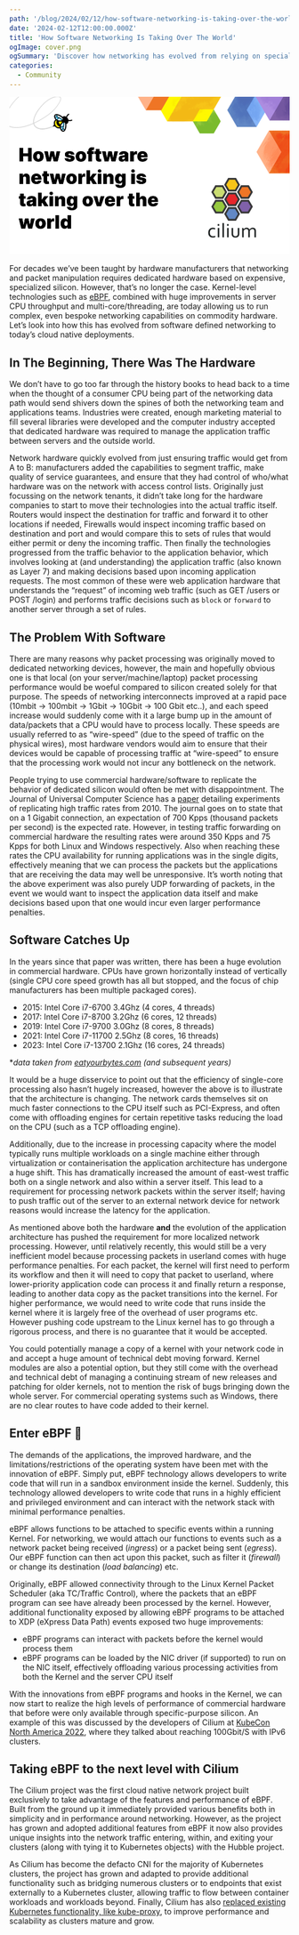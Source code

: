 ```yaml
---
path: '/blog/2024/02/12/how-software-networking-is-taking-over-the-world'
date: '2024-02-12T12:00:00.000Z'
title: 'How Software Networking Is Taking Over The World'
ogImage: cover.png
ogSummary: 'Discover how networking has evolved from relying on specialized hardware to leveraging eBPF technology for high-performance, showcasing the journey towards cloud native deployments and the significant role of the Cilium project in this transformation'
categories:
  - Community
---
```


![](cover.png)

For decades we’ve been taught by hardware manufacturers that networking and packet manipulation requires dedicated hardware based on expensive, specialized silicon. However, that’s no longer the case. Kernel-level technologies such as [eBPF](https://ebpf.io), combined with huge improvements in server CPU throughput and multi-core/threading, are today allowing us to run complex, even bespoke networking capabilities on commodity hardware. Let’s look into how this has evolved from software defined networking to today’s cloud native deployments.

## In The Beginning, There Was The Hardware

We don’t have to go too far through the history books to head back to a time when the thought of a consumer CPU being part of the networking data path would send shivers down the spines of both the networking team and applications teams. Industries were created, enough marketing material to fill several libraries were developed and the computer industry accepted that dedicated hardware was required to manage the application traffic between servers and the outside world.

Network hardware quickly evolved from just ensuring traffic would get from A to B: manufacturers added the capabilities to segment traffic, make quality of service guarantees, and ensure that they had control of who/what hardware was on the network with access control lists. Originally just focussing on the network tenants, it didn’t take long for the hardware companies to start to move their technologies into the actual traffic itself. Routers would inspect the destination for traffic and forward it to other locations if needed, Firewalls would inspect incoming traffic based on destination and port and would compare this to sets of rules that would either permit or deny the incoming traffic. Then finally the technologies progressed from the traffic behavior to the application behavior, which involves looking at (and understanding) the application traffic (also known as Layer 7) and making decisions based upon incoming application requests. The most common of these were web application hardware that understands the “request” of incoming web traffic (such as GET /users or POST /login) and performs traffic decisions such as `block` or `forward` to another server through a set of rules.

## The Problem With Software

There are many reasons why packet processing was originally moved to dedicated networking devices, however, the main and hopefully obvious one is that local (on your server/machine/laptop) packet processing performance would be woeful compared to silicon created solely for that purpose. The speeds of networking interconnects improved at a rapid pace (10mbit -> 100mbit -> 1Gbit -> 10Gbit -> 100 Gbit etc..), and each speed increase would suddenly come with it a large bump up in the amount of data/packets that a CPU would have to process locally. These speeds are usually referred to as “wire-speed” (due to the speed of traffic on the physical wires), most hardware vendors would aim to ensure that their devices would be capable of processing traffic at “wire-speed” to ensure that the processing work would not incur any bottleneck on the network.

People trying to use commercial hardware/software to replicate the behavior of dedicated silicon would often be met with disappointment. The Journal of Universal Computer Science has a [paper](https://www.jucs.org/jucs_16_21/impact_of_cpu_bound/jucs_16_21_3299_3313_salah.pdf) detailing experiments of replicating high traffic rates from 2010. The journal goes on to state that on a 1 Gigabit connection, an expectation of 700 Kpps (thousand packets per second) is the expected rate. However, in testing traffic forwarding on commercial hardware the resulting rates were around 350 Kpps and 75 Kpps for both Linux and Windows respectively. Also when reaching these rates the CPU availability for running applications was in the single digits, effectively meaning that we can process the packets but the applications that are receiving the data may well be unresponsive. It’s worth noting that the above experiment was also purely UDP forwarding of packets, in the event we would want to inspect the application data itself and make decisions based upon that one would incur even larger performance penalties.

## Software Catches Up

In the years since that paper was written, there has been a huge evolution in commercial hardware. CPUs have grown horizontally instead of vertically (single CPU core speed growth has all but stopped, and the focus of chip manufacturers has been multiple packaged cores).

- 2015: Intel Core i7-6700 3.4Ghz (4 cores, 4 threads)
- 2017: Intel Core i7-8700 3.2Ghz (6 cores, 12 threads)
- 2019: Intel Core i7-9700 3.0Ghz (8 cores, 8 threads)
- 2021: Intel Core i7-11700 2.5Ghz (8 cores, 16 threads)
- 2023: Intel Core i7-13700 2.1Ghz (16 cores, 24 threads)

\*_data taken from [eatyourbytes.com](https://www.eatyourbytes.com/launchyear/2023/) (and subsequent years)_

It would be a huge disservice to point out that the efficiency of single-core processing also hasn’t hugely increased, however the above is to illustrate that the architecture is changing. The network cards themselves sit on much faster connections to the CPU itself such as PCI-Express, and often come with offloading engines for certain repetitive tasks reducing the load on the CPU (such as a TCP offloading engine).

Additionally, due to the increase in processing capacity where the model typically runs multiple workloads on a single machine either through virtualization or containerisation the application architecture has undergone a huge shift. This has dramatically increased the amount of east-west traffic both on a single network and also within a server itself. This lead to a requirement for processing network packets within the server itself; having to push traffic out of the server to an external network device for network reasons would increase the latency for the application.

As mentioned above both the hardware **and** the evolution of the application architecture has pushed the requirement for more localized network processing. However, until relatively recently, this would still be a very inefficient model because processing packets in userland comes with huge performance penalties. For each packet, the kernel will first need to perform its workflow and then it will need to copy that packet to userland, where lower-priority application code can process it and finally return a response, leading to another data copy as the packet transitions into the kernel. For higher performance, we would need to write code that runs inside the kernel where it is largely free of the overhead of user programs etc. However pushing code upstream to the Linux kernel has to go through a rigorous process, and there is no guarantee that it would be accepted.

You could potentially manage a copy of a kernel with your network code in and accept a huge amount of technical debt moving forward. Kernel modules are also a potential option, but they still come with the overhead and technical debt of managing a continuing stream of new releases and patching for older kernels, not to mention the risk of bugs bringing down the whole server.
For commercial operating systems such as Windows, there are no clear routes to have code added to their kernel.

## Enter eBPF 🐝

The demands of the applications, the improved hardware, and the limitations/restrictions of the operating system have been met with the innovation of eBPF. Simply put, eBPF technology allows developers to write code that will run in a sandbox environment inside the kernel. Suddenly, this technology allowed developers to write code that runs in a highly efficient and privileged environment and can interact with the network stack with minimal performance penalties.

eBPF allows functions to be attached to specific events within a running Kernel. For networking, we would attach our functions to events such as a network packet being received (_ingress_) or a packet being sent (_egress_). Our eBPF function can then act upon this packet, such as filter it (_firewall_) or change its destination (_load balancing_) etc.

Originally, eBPF allowed connectivity through to the Linux Kernel Packet Scheduler (aka TC/Traffic Control), where the packets that an eBPF program can see have already been processed by the kernel. However, additional functionality exposed by allowing eBPF programs to be attached to XDP (eXpress Data Path) events exposed two huge improvements:

- eBPF programs can interact with packets before the kernel would process them
- eBPF programs can be loaded by the NIC driver (if supported) to run on the NIC itself, effectively offloading various processing activities from both the Kernel and the server CPU itself

With the innovations from eBPF programs and hooks in the Kernel, we can now start to realize the high levels of performance of commercial hardware that before were only available through specific-purpose silicon. An example of this was discussed by the developers of Cilium at [KubeCon North America 2022](https://kccncna2022.sched.com/event/182DB/100gbits-clusters-with-cilium-building-tomorrows-networking-data-plane-daniel-borkmann-nikolay-aleksandrov-isovalent), where they talked about reaching 100Gbit/S with IPv6 clusters.

## Taking eBPF to the next level with Cilium

The Cilium project was the first cloud native network project built exclusively to take advantage of the features and performance of eBPF. Built from the ground up it immediately provided various benefits both in simplicity and in performance around networking. However, as the project has grown and adopted additional features from eBPF it now also provides unique insights into the network traffic entering, within, and exiting your clusters (along with tying it to Kubernetes objects) with the Hubble project.

As Cilium has become the defacto CNI for the majority of Kubernetes clusters, the project has grown and adapted to provide additional functionality such as bridging numerous clusters or to endpoints that exist externally to a Kubernetes cluster, allowing traffic to flow between container workloads and workloads beyond. Finally, Cilium has also [replaced existing Kubernetes functionality, like kube-proxy](https://cilium.io/use-cases/kube-proxy/), to improve performance and scalability as clusters mature and grow.
